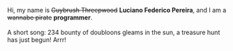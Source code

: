 Hi, my name is ~~Guybrush Threepwood~~ **Luciano Federico Pereira**, and I am a ~~wannabe pirate~~ **programmer**.<br><br>A short song: 234 bounty of doubloons gleams in the sun, a treasure hunt has just begun! Arrr!
